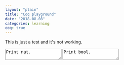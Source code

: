 ```yaml
---
layout: "plain"
title: "Coq playground"
date: "2018-08-08"
categories: learning
coq: true
---
```


This is just a test and it's not working.

<textarea id="coq-1">
Print nat.
</textarea>


<textarea id="coq-2">
Print bool.
</textarea>
